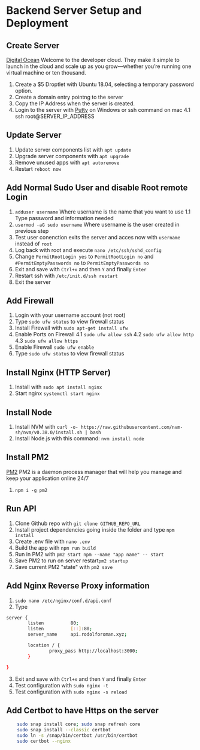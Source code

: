 # Backend Server Setup and Deployment

## Create Server

[Digital Ocean](https://digitalocean.com/) Welcome to the developer cloud. They make it simple to launch in the cloud and scale up as you grow—whether you’re running one virtual machine or ten thousand.

1. Create a \$5 Droptlet with Ubuntu 18.04, selecting a temporary password option.
2. Create a domain entry pointng to the server
3. Copy the IP Address when the server is created.
4. Login to the server with [Putty](https://www.chiark.greenend.org.uk/~sgtatham/putty/latest.html) on Windows or ssh command on mac
   4.1 ssh root@SERVER_IP_ADDRESS

## Update Server

1. Update server components list with `apt update`
2. Upgrade server components with `apt upgrade`
3. Remove unused apps with `apt autoremove`
4. Restart `reboot now`

## Add Normal Sudo User and disable Root remote Login

1. `adduser username` Where username is the name that you want to use
   1.1 Type password and information needed
2. `usermod -aG sudo username` Where username is the user created in previous step
3. Test user conenction exits the server and acces now with `username` instead of `root`
4. Log back with root and execute `nano /etc/ssh/sshd_config`
5. Change `PermitRootLogin yes` to `PermitRootLogin no` and `#PermitEmptyPasswords no` to `PermitEmptyPasswords no`
6. Exit and save with `Ctrl+x` and then `Y` and finally `Enter`
7. Restart ssh with `/etc/init.d/ssh restart`
8. Exit the server

## Add Firewall

1. Login with your username account (not root)
2. Type `sudo ufw status` to view firewall status
3. Install Firewall with `sudo apt-get install ufw`
4. Enable Ports on Firewall
   4.1 `sudo ufw allow ssh`
   4.2 `sudo ufw allow http`
   4.3 `sudo ufw allow https`
5. Enable Firewall `sudo ufw enable`
6. Type `sudo ufw status` to view firewall status

## Install Nginx (HTTP Server)

1. Install with `sudo apt install nginx`
2. Start nginx `systemctl start nginx`

## Install Node

1. Install NVM with `curl -o- https://raw.githubusercontent.com/nvm-sh/nvm/v0.38.0/install.sh | bash`
2. Install Node.js with this command: `nvm install node`

## Install PM2

[PM2](https://pm2.keymetrics.io/)  PM2 is a daemon process manager that will help you manage and keep your application online 24/7 

1. `npm i -g pm2`

## Run API

1. Clone Github repo with `git clone GITHUB_REPO_URL`
2. Install project dependencies going inside the folder and type `npm install`
3. Create .env file with `nano .env`
4. Build the app with `npm run build`
5. Run in PM2 with `pm2 start npm --name "app name" -- start`
6. Save PM2 to run on server restart`pm2 startup`
7. Save current PM2 "state" with `pm2 save`

## Add Nginx Reverse Proxy information

1. `sudo nano /etc/nginx/conf.d/api.conf`
2. Type
```bash
server {
        listen          80;
        listen          [::]:80;
        server_name     api.rodolforoman.xyz;

        location / {
                proxy_pass http://localhost:3000;
        }

}
```
3. Exit and save with `Ctrl+x` and then `Y` and finally `Enter`
4. Test configuration with `sudo nginx -t`
5. Test configuration with `sudo nginx -s reload`


## Add Certbot to have Https on the server

```bash
    sudo snap install core; sudo snap refresh core
    sudo snap install --classic certbot
    sudo ln -s /snap/bin/certbot /usr/bin/certbot
    sudo certbot --nginx
```
